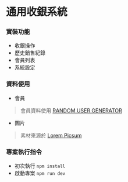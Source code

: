 # 通用收銀系統
### 實裝功能
* 收銀操作
* 歷史銷售紀錄
* 會員列表
* 系統設定

### 資料使用
* 會員
> 會員資料使用 [RANDOM USER GENERATOR](https://randomuser.me/)
* 圖片
> 素材來源於 [Lorem Picsum](https://picsum.photos/)

### 專案執行指令
* 初次執行 `npm install`
* 啟動專案 `npm run dev`